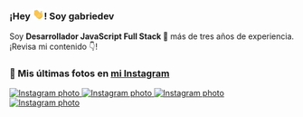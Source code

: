 <h3>¡Hey <img src="https://raw.githubusercontent.com/ABSphreak/ABSphreak/master/gifs/Hi.gif" width="20px" decondig="async">! Soy gabriedev</h3>

<p>Soy <strong>Desarrollador JavaScript Full Stack 🚀</strong> más de tres años de experiencia.<br />¡Revisa mi contenido 👇!</p>

### 📸 Mis últimas fotos en [mi Instagram](https://instagram.com/gabrie.dev)


<a href='https://instagram.com/p/CygbQv4uqxM' target='_blank'>
  <img width='20%' src='https://scontent-lhr6-1.cdninstagram.com/v/t51.2885-15/391525959_236593062741789_5868561716480810596_n.webp?stp=dst-jpg_e35&_nc_ht=scontent-lhr6-1.cdninstagram.com&_nc_cat=109&_nc_ohc=9xScXJFtTBEAX8sgmoq&edm=APU89FABAAAA&ccb=7-5&oh=00_AfD5YTOHgBxvoN54flR_YgJxChmuTiaDLCYd-XjEFn8p4A&oe=653F5C25&_nc_sid=bc0c2c' alt='Instagram photo' />
</a>
<a href='https://instagram.com/p/CxTmOF6vN8M' target='_blank'>
  <img width='20%' src='https://scontent-lhr6-1.cdninstagram.com/v/t51.2885-15/378565944_323878180141713_8920720304536029091_n.jpg?stp=dst-jpg_e15&_nc_ht=scontent-lhr6-1.cdninstagram.com&_nc_cat=109&_nc_ohc=6lN0XePSaRkAX8MNygd&edm=APU89FABAAAA&ccb=7-5&oh=00_AfC553fo_JFU3YmHKCzqyUj0fEMnGvgzSnbeYCVJa1nodQ&oe=65404898&_nc_sid=bc0c2c' alt='Instagram photo' />
</a>
<a href='https://instagram.com/p/CxLlYVlupp3' target='_blank'>
  <img width='20%' src='https://scontent-lhr8-2.cdninstagram.com/v/t51.2885-15/377997579_196784406648750_7872949112471886655_n.webp?stp=dst-jpg_e35&_nc_ht=scontent-lhr8-2.cdninstagram.com&_nc_cat=106&_nc_ohc=tkG8dxi9sfEAX8PdQQm&edm=APU89FABAAAA&ccb=7-5&oh=00_AfDSO84UcrqDV6Z68GbhDnsu08rZ-22N7KTtkj62PovLzw&oe=653FB39B&_nc_sid=bc0c2c' alt='Instagram photo' />
</a>
<a href='https://instagram.com/p/CxIn_Irugo4' target='_blank'>
  <img width='20%' src='https://scontent-lhr6-2.cdninstagram.com/v/t51.2885-15/376780815_821779196307492_4053583912414574279_n.jpg?stp=dst-jpg_e15&_nc_ht=scontent-lhr6-2.cdninstagram.com&_nc_cat=100&_nc_ohc=KhtJGBUujDUAX-ghMTo&edm=APU89FABAAAA&ccb=7-5&oh=00_AfDwS9Eyk5-IBBPIF0qeq8I1F0F2n6_jZLPxAbThK690Wg&oe=65408043&_nc_sid=bc0c2c' alt='Instagram photo' />
</a>
